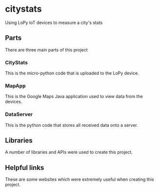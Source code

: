 # citystats
Using LoPy IoT devices to measure a city's stats

## Parts ## 
There are three main parts of this project

### CityStats ### 
This is the micro-python code that is uploaded to the LoPy device.

### MapApp ### 
This is the Google Maps Java application used to view data from the devices. 

### DataServer ###
This is the python code that stores all received data onto a server. 

## Libraries ## 
A number of libraries and APIs were used to create this project. 

## Helpful links ## 
These are some websites which were extremely useful when creating this project. 
